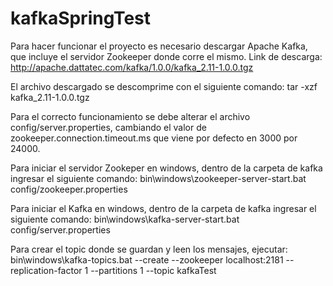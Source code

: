 # kafkaSpringTest

Para hacer funcionar el proyecto es necesario descargar Apache Kafka, que incluye el servidor Zookeeper donde corre el mismo.
Link de descarga: http://apache.dattatec.com/kafka/1.0.0/kafka_2.11-1.0.0.tgz

El archivo descargado se descomprime con el siguiente comando: tar -xzf kafka_2.11-1.0.0.tgz

Para el correcto funcionamiento se debe alterar el archivo config/server.properties, cambiando el valor de zookeeper.connection.timeout.ms que viene por defecto en 3000 por 24000.

Para iniciar el servidor Zookeper en windows, dentro de la carpeta de kafka ingresar el siguiente comando:
bin\windows\zookeeper-server-start.bat config/zookeeper.properties

Para iniciar el Kafka en windows, dentro de la carpeta de kafka ingresar el siguiente comando:
bin\windows\kafka-server-start.bat config/server.properties

Para crear el topic donde se guardan y leen los mensajes, ejecutar:
bin\windows\kafka-topics.bat --create --zookeeper localhost:2181 --replication-factor 1 --partitions 1 --topic kafkaTest
